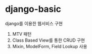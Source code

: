 # django-basic

django를 이용한 웹서비스 구현

 1. MTV 패턴
 2. Class Based View를 통한 CRUD 구현
 3. Mixin, ModelForm, Field Lookup 사용
